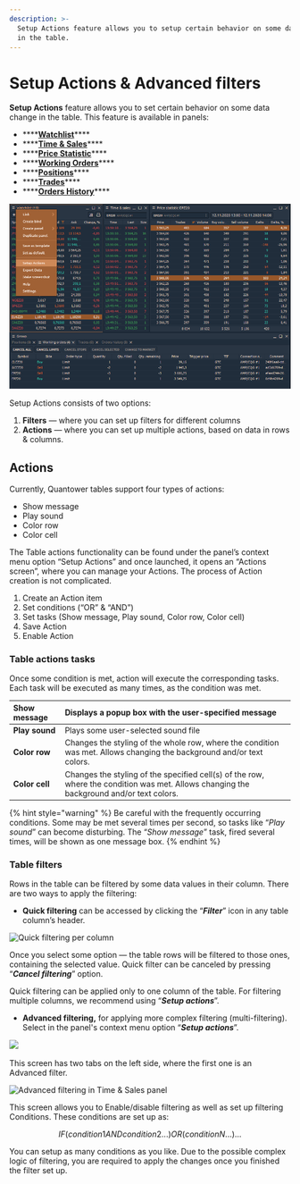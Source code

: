 ```yaml
---
description: >-
  Setup Actions feature allows you to setup certain behavior on some data change
  in the table.
---
```


# Setup Actions & Advanced filters

**Setup Actions** feature allows you to set certain behavior on some data change in the table. This feature is available in panels:

* \*\*\*\*[**Watchlist**](../analytics-panels/watchlist.md)\*\*\*\*
* \*\*\*\*[**Time & Sales**](../analytics-panels/time-and-sales.md#setup-actions-filters-and-actions)\*\*\*\*
* \*\*\*\*[**Price Statistic**](../analytics-panels/price-statistic.md)\*\*\*\*
* \*\*\*\*[**Working Orders**](../portfolio-panels/working-orders.md)\*\*\*\*
* \*\*\*\*[**Positions**](../portfolio-panels/positions.md)\*\*\*\*
* \*\*\*\*[**Trades**](../portfolio-panels/trades.md)\*\*\*\*
* \*\*\*\*[**Orders History**](../portfolio-panels/orders-history.md)\*\*\*\*

![Setup Actions feature in Quantower platform](../.gitbook/assets/image%20%2864%29.png)

Setup Actions consists of two options:

1. **Filters** — where you can set up filters for different columns
2. **Actions** — where you can set up multiple actions, based on data in rows & columns.

## Actions

Currently, Quantower tables support four types of actions:

* Show message
* Play sound
* Color row
* Color cell

The Table actions functionality can be found under the panel’s context menu option “Setup Actions” and once launched, it opens an “Actions screen”, where you can manage your Actions. The process of Action creation is not complicated.

1. Create an Action item 
2. Set conditions \(“OR” & “AND”\) 
3. Set tasks \(Show message, Play sound, Color row, Color cell\) 
4. Save Action 
5. Enable Action

### Table actions tasks

Once some condition is met, action will execute the corresponding tasks. Each task will be executed as many times, as the condition was met.

| **Show message** | Displays a popup box with the user-specified message |
| :--- | :--- |
| **Play sound** | Plays some user-selected sound file |
| **Color row** | Changes the styling of the whole row, where the condition was met. Allows changing the background and/or text colors. |
| **Color cell** | Changes the styling of the specified cell\(s\) of the row, where the condition was met. Allows changing the background and/or text colors. |

{% hint style="warning" %}
Be careful with the frequently occurring conditions. Some may be met several times per second, so tasks like “_Play sound_” can become disturbing. The “_Show message_” task, fired several times, will be shown as one message box.
{% endhint %}

### Table filters

Rows in the table can be filtered by some data values in their column. There are two ways to apply the filtering:

* **Quick filtering** can be accessed by clicking the “_**Filter**_” icon in any table column’s header.

![Quick filtering per column](https://gblobscdn.gitbook.com/assets%2F-LD6FsRvQ3jgwJIg6O7r%2F-LSZlUr_Myk0rKIIPYb3%2F-LSZtsdnR8ZXyAorsvkj%2FQuick%20filtering.png?alt=media&token=ccff8243-c69e-427c-8825-00c8ce9e1818)

Once you select some option — the table rows will be filtered to those ones, containing the selected value. Quick filter can be canceled by pressing “_**Cancel filtering**_” option.

Quick filtering can be applied only to one column of the table. For filtering multiple columns, we recommend using “_**Setup actions**_”.

* **Advanced filtering,** for applying more complex filtering \(multi-filtering\). Select in the panel's context menu option “_**Setup actions**_”.

![](https://gblobscdn.gitbook.com/assets%2F-LD6FsRvQ3jgwJIg6O7r%2F-LvGYANuFTIQuOZAz6LM%2F-LvGfvw940y4eFZGgYt6%2Fsetup%20actions%20ts.png?alt=media&token=c7a2a5f1-ab62-49c9-b5a9-8f4753f51bbe)

This screen has two tabs on the left side, where the first one is an Advanced filter.

![Advanced filtering in Time &amp; Sales panel](https://gblobscdn.gitbook.com/assets%2F-LD6FsRvQ3jgwJIg6O7r%2F-LSZlUr_Myk0rKIIPYb3%2F-LS_5SP-opC1CiDG-iws%2Fadvanced%20filtering.png?alt=media&token=e2d74d74-7ee5-4533-ae11-09d4db0ab09c)

This screen allows you to Enable/disable filtering as well as set up filtering Conditions. These conditions are set up as:

$$
IF (condition1AND condition2 ...) OR (conditionN...) …
$$

You can setup as many conditions as you like. Due to the possible complex logic of filtering, you are required to apply the changes once you finished the filter set up.



